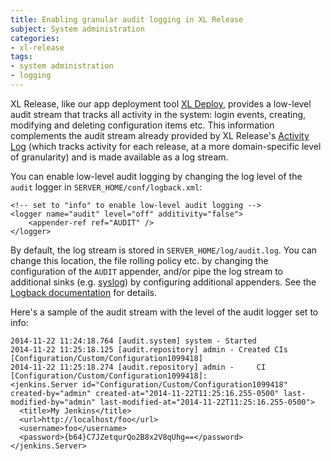 ```yaml
---
title: Enabling granular audit logging in XL Release
subject: System administration
categories:
- xl-release
tags:
- system administration
- logging
---
```


XL Release, like our app deployment tool [XL Deploy](http://xebialabs.com/products/xl-deploy), provides a low-level audit stream that tracks all activity in the system: login events, creating, modifying and deleting configuration items etc. This information complements the audit stream already provided by XL Release's [Activity Log](http://docs.xebialabs.com/releases/latest/xl-release/reference_manual.html#activity-logs) (which tracks activity for each release, at a more domain-specific level of granularity) and is made available as a log stream.

You can enable low-level audit logging by changing the log level of the `audit` logger in `SERVER_HOME/conf/logback.xml`:

    <!-- set to "info" to enable low-level audit logging -->
    <logger name="audit" level="off" additivity="false">
        <appender-ref ref="AUDIT" />
    </logger>

By default, the log stream is stored in `SERVER_HOME/log/audit.log`. You can change this location, the file rolling policy etc. by changing the configuration of the `AUDIT` appender, and/or pipe the log stream to additional sinks (e.g. [syslog](http://logback.qos.ch/manual/appenders.html#SyslogAppender)) by configuring additional appenders. See the [Logback documentation](http://logback.qos.ch/manual/) for details.

Here's a sample of the audit stream with the level of the audit logger set to info:

	2014-11-22 11:24:18.764 [audit.system] system - Started
	2014-11-22 11:25:18.125 [audit.repository] admin - Created CIs [Configuration/Custom/Configuration1099418] 
	2014-11-22 11:25:18.274 [audit.repository] admin -     CI [Configuration/Custom/Configuration1099418]:
	<jenkins.Server id="Configuration/Custom/Configuration1099418" created-by="admin" created-at="2014-11-22T11:25:16.255-0500" last-modified-by="admin" last-modified-at="2014-11-22T11:25:16.255-0500">
	  <title>My Jenkins</title>
	  <url>http://localhost/foo</url>
	  <username>foo</username>
	  <password>{b64}C7JZetqurQo2B8x2V8qUhg==</password>
	</jenkins.Server>

